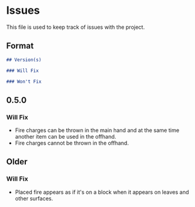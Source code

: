 # Issues

This file is used to keep track of issues with the project.

## Format

```markdown
## Version(s)

### Will Fix

### Won't Fix
```

## 0.5.0

### Will Fix

- Fire charges can be thrown in the main hand and at the same time another item can be used in the offhand.
- Fire charges cannot be thrown in the offhand.

## Older

### Will Fix

- Placed fire appears as if it's on a block when it appears on leaves and other surfaces.
